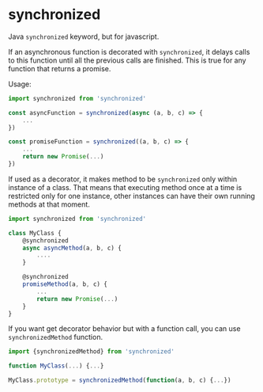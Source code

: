 # synchronized

Java `synchronized` keyword, but for javascript.

If an asynchronous function is decorated with `synchronized`, it delays calls to this function until all the previous calls are finished. This is true for any function that returns a promise.

Usage:

```javascript
import synchronized from 'synchronized'

const asyncFunction = synchronized(async (a, b, c) => {
	...	
})

const promiseFunction = synchronized((a, b, c) => {
	...	
	return new Promise(...)
})
```

If used as a decorator, it makes method to be `synchronized` only within instance of a class. That means that executing method once at a time is restricted only for one instance, other instances can have their own running methods at that moment.

```javascript
import synchronized from 'synchronized'

class MyClass {
	@synchronized
	async asyncMethod(a, b, c) {
		....
	}

	@synchronized
	promiseMethod(a, b, c) {
		...
		return new Promise(...)
	}
}
```

If you want get decorator behavior but with a function call, you can use `synchronizedMethod` function.

```javascript
import {synchronizedMethod} from 'synchronized'

function MyClass(...) {...}

MyClass.prototype = synchronizedMethod(function(a, b, c) {...})
```
